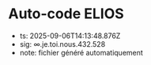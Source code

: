 # Auto-code ELIOS
- ts: 2025-09-06T14:13:48.876Z
- sig: ∞.je.toi.nous.432.528
- note: fichier généré automatiquement